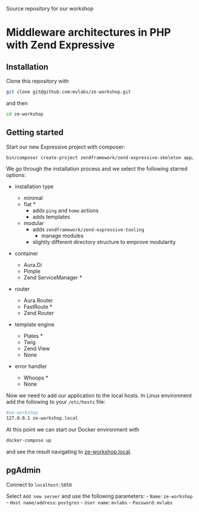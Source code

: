 Source repository for our workshop

# Middleware architectures in PHP with Zend Expressive

## Installation

Clone this repository with

```bash
git clone git@github.com:mvlabs/ze-workshop.git
```

and then

```bash
cd ze-workshop
```

## Getting started

Start our new Expressive project with composer:

```bash
bin/composer create-project zendframework/zend-expressive-skeleton app/
```

We go through the installation process and we select the following starred options:

- installation type
    - minimal
    - flat *
        - adds `ping` and `home` actions
        - adds templates
    - modular
        - adds `zendframework/zend-expressive-tooling`
            - manage modules
        - slightly different directory structure to emprove modularity

- container
    - Aura.Di
    - Pimple
    - Zend ServiceManager *

- router
    - Aura.Router
    - FastRoute *
    - Zend Router

- template engine
    - Plates *
    - Twig
    - Zend View
    - None

- error handler
    - Whoops *
    - None

Now we need to add our application to the local hosts.
In Linux environment add the following to your `/etc/hosts` file:

```bash
#ze-workshop
127.0.0.1 ze-workshop.local
```

At this point we can start our Docker environment with

```bash
docker-compose up
```

and see the result navigating to [ze-workshop.local](http://ze-workshop.local).

## pgAdmin

Connect to `localhost:5050`

Select `Add new server` and use the following parameters:
    - `Name`: `ze-workshop`
    - `Host name/address`: `postgres`
    - `User name`: `mvlabs`
    - `Password`: `mvlabs`